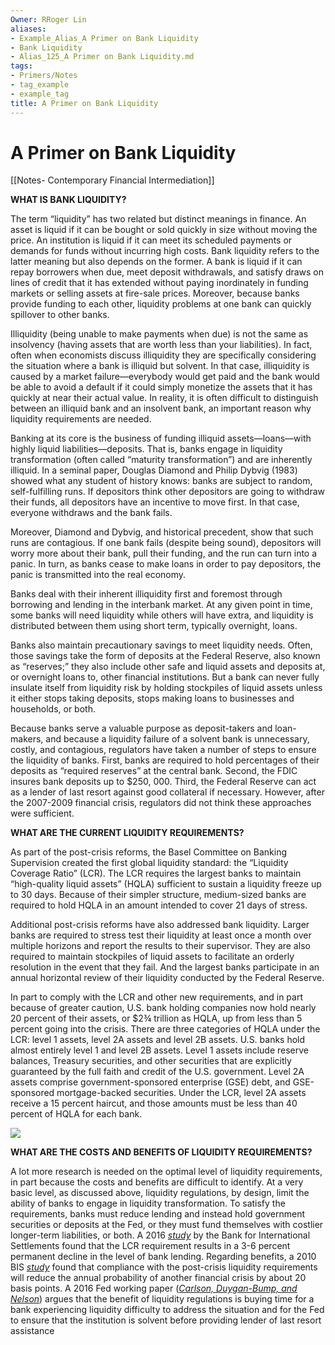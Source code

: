 ```yaml
---
Owner: RRoger Lin
aliases:
- Example_Alias_A Primer on Bank Liquidity
- Bank Liquidity
- Alias_125_A Primer on Bank Liquidity.md
tags:
- Primers/Notes
- tag_example
- example_tag
title: A Primer on Bank Liquidity
---
```





# A Primer on Bank Liquidity

[[Notes- Contemporary Financial Intermediation]]

**WHAT IS BANK LIQUIDITY?**

The term “liquidity” has two related but distinct meanings in finance. An asset is liquid if it can be bought or sold quickly in size without moving the price. An institution is liquid if it can meet its scheduled payments or demands for funds without incurring high costs. Bank liquidity refers to the latter meaning but also depends on the former. A bank is liquid if it can repay borrowers when due,  meet deposit withdrawals,  and satisfy draws on lines of credit that it has extended without paying inordinately in funding markets or selling assets at fire-sale prices. Moreover,  because banks provide funding to each other,  liquidity problems at one bank can quickly spillover to other banks.

Illiquidity (being unable to make payments when due) is not the same as insolvency (having assets that are worth less than your liabilities). In fact,  often when economists discuss illiquidity they are specifically considering the situation where a bank is illiquid but solvent. In that case,  illiquidity is caused by a market failure—everybody would get paid and the bank would be able to avoid a default if it could simply monetize the assets that it has quickly at near their actual value. In reality,  it is often difficult to distinguish between an illiquid bank and an insolvent bank,  an important reason why liquidity requirements are needed.

Banking at its core is the business of funding illiquid assets—loans—with highly liquid liabilities—deposits. That is,  banks engage in liquidity transformation (often called “maturity transformation”) and are inherently illiquid. In a seminal paper,  Douglas Diamond and Philip Dybvig (1983) showed what any student of history knows: banks are subject to random,  self-fulfilling runs. If depositors think other depositors are going to withdraw their funds,  all depositors have an incentive to move first. In that case,  everyone withdraws and the bank fails.

Moreover,  Diamond and Dybvig,  and historical precedent,  show that such runs are contagious. If one bank fails (despite being sound),  depositors will worry more about their bank,  pull their funding,  and the run can turn into a panic. In turn,  as banks cease to make loans in order to pay depositors,  the panic is transmitted into the real economy.

Banks deal with their inherent illiquidity first and foremost through borrowing and lending in the interbank market. At any given point in time,  some banks will need liquidity while others will have extra,  and liquidity is distributed between them using short term,  typically overnight,  loans.

Banks also maintain precautionary savings to meet liquidity needs. Often,  those savings take the form of deposits at the Federal Reserve,  also known as “reserves;” they also include other safe and liquid assets and deposits at,  or overnight loans to,  other financial institutions. But a bank can never fully insulate itself from liquidity risk by holding stockpiles of liquid assets unless it either stops taking deposits,  stops making loans to businesses and households,  or both.

Because banks serve a valuable purpose as deposit-takers and loan-makers,  and because a liquidity failure of a solvent bank is unnecessary,  costly,  and contagious,  regulators have taken a number of steps to ensure the liquidity of banks. First,  banks are required to hold percentages of their deposits as “required reserves” at the central bank. Second,  the FDIC insures bank deposits up to $250,  000. Third,  the Federal Reserve can act as a lender of last resort against good collateral if necessary. However,  after the 2007-2009 financial crisis,  regulators did not think these approaches were sufficient.

**WHAT ARE THE CURRENT LIQUIDITY REQUIREMENTS?**

As part of the post-crisis reforms,  the Basel Committee on Banking Supervision created the first global liquidity standard: the “Liquidity Coverage Ratio” (LCR). The LCR requires the largest banks to maintain “high-quality liquid assets” (HQLA) sufficient to sustain a liquidity freeze up to 30 days. Because of their simpler structure,  medium-sized banks are required to hold HQLA in an amount intended to cover 21 days of stress.

Additional post-crisis reforms have also addressed bank liquidity. Larger banks are required to stress test their liquidity at least once a month over multiple horizons and report the results to their supervisor. They are also required to maintain stockpiles of liquid assets to facilitate an orderly resolution in the event that they fail. And the largest banks participate in an annual horizontal review of their liquidity conducted by the Federal Reserve.

In part to comply with the LCR and other new requirements,  and in part because of greater caution,  U.S. bank holding companies now hold nearly 20 percent of their assets,  or $2¾ trillion as HQLA,  up from less than 5 percent going into the crisis. There are three categories of HQLA under the LCR: level 1 assets,  level 2A assets and level 2B assets. U.S. banks hold almost entirely level 1 and level 2B assets. Level 1 assets include reserve balances,  Treasury securities,  and other securities that are explicitly guaranteed by the full faith and credit of the U.S. government. Level 2A assets comprise government-sponsored enterprise (GSE) debt,  and GSE-sponsored mortgage-backed securities. Under the LCR,  level 2A assets receive a 15 percent haircut,  and those amounts must be less than 40 percent of HQLA for each bank.

[![](https://bpi.com/wp-content/uploads/2019/08/HQLA-Calculations-1024x732.png)](https://bpi.com/wp-content/uploads/2019/08/HQLA-Calculations-1024x732.png)

**WHAT ARE THE COSTS AND BENEFITS OF LIQUIDITY REQUIREMENTS?**

A lot more research is needed on the optimal level of liquidity requirements,  in part because the costs and benefits are difficult to identify. At a very basic level,  as discussed above,  liquidity regulations,  by design,  limit the ability of banks to engage in liquidity transformation. To satisfy the requirements,  banks must reduce lending and instead hold government securities or deposits at the Fed,  or they must fund themselves with costlier longer-term liabilities,  or both. A 2016 [_study_](https://www.bis.org/bcbs/publ/wp30.pdf) by the Bank for International Settlements found that the LCR requirement results in a 3-6 percent permanent decline in the level of bank lending. Regarding benefits,  a 2010 BIS [_study_](https://www.bis.org/publ/bcbs173.pdf) found that compliance with the post-crisis liquidity requirements will reduce the annual probability of another financial crisis by about 20 basis points. A 2016 Fed working paper ([_Carlson,   Duygan-Bump,   and Nelson_](https://www.federalreserve.gov/econresdata/feds/2015/files/2015011pap.pdf)) argues that the benefit of liquidity regulations is buying time for a bank experiencing liquidity difficulty to address the situation and for the Fed to ensure that the institution is solvent before providing lender of last resort assistance